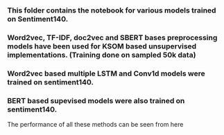 ### This folder contains the notebook for various models trained on Sentiment140.
### Word2vec, TF-IDF, doc2vec and SBERT bases preprocessing models have been used for KSOM based unsupervised implementations. (Training done on sampled 50k data)
### Word2vec based multiple LSTM and Conv1d models were trained on sentiment140.
### BERT based supevised models were also trained on sentiment140.

The performance of all these methods can be seen from here 
